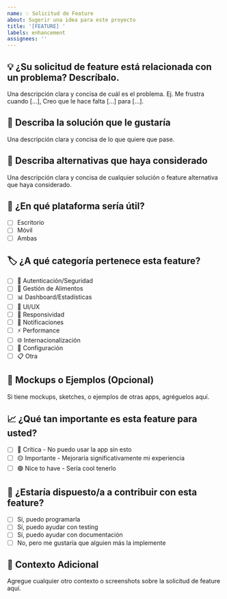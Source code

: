 ```yaml
---
name: 💡 Solicitud de Feature
about: Sugerir una idea para este proyecto
title: '[FEATURE] '
labels: enhancement
assignees: ''
---
```


## 💡 ¿Su solicitud de feature está relacionada con un problema? Descríbalo.
Una descripción clara y concisa de cuál es el problema. Ej. Me frustra cuando [...], Creo que le hace falta [...] para [...].

## 🎯 Describa la solución que le gustaría
Una descripción clara y concisa de lo que quiere que pase.

## 🔄 Describa alternativas que haya considerado
Una descripción clara y concisa de cualquier solución o feature alternativa que haya considerado.

## 📱 ¿En qué plataforma sería útil?
- [ ] Escritorio
- [ ] Móvil
- [ ] Ambas

## 🏷️ ¿A qué categoría pertenece esta feature?
- [ ] 🔐 Autenticación/Seguridad
- [ ] 🍕 Gestión de Alimentos
- [ ] 📊 Dashboard/Estadísticas
- [ ] 🎨 UI/UX
- [ ] 📱 Responsividad
- [ ] 🔔 Notificaciones
- [ ] ⚡ Performance
- [ ] 🌐 Internacionalización
- [ ] 🔧 Configuración
- [ ] 📋 Otra

## 🎨 Mockups o Ejemplos (Opcional)
Si tiene mockups, sketches, o ejemplos de otras apps, agréguelos aquí.

## 📈 ¿Qué tan importante es esta feature para usted?
- [ ] 🔴 Crítica - No puedo usar la app sin esto
- [ ] 🟡 Importante - Mejoraría significativamente mi experiencia
- [ ] 🟢 Nice to have - Sería cool tenerlo

## 🤝 ¿Estaría dispuesto/a a contribuir con esta feature?
- [ ] Sí, puedo programarla
- [ ] Sí, puedo ayudar con testing
- [ ] Sí, puedo ayudar con documentación
- [ ] No, pero me gustaría que alguien más la implemente

## 🔗 Contexto Adicional
Agregue cualquier otro contexto o screenshots sobre la solicitud de feature aquí.
